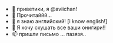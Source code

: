 - 👋 приветики, я @aviichan!
- 👀 Прочитаййй...
- 🌱 я знаю английский! [i know english!]
- 💞️ Я хочу скушать все ваши онигири!!
- 📫 пришли письмо ... пазязя..

<!---
aviichan/aviichan is a ✨ special ✨ repository because its `README.md` (this file) appears on your GitHub profile.
You can click the Preview link to take a look at your changes.
--->
